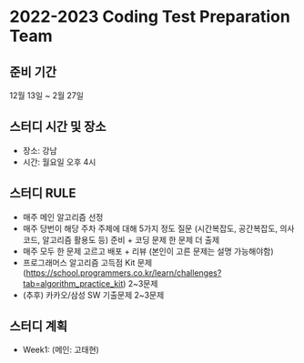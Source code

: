 # 2022-2023 Coding Test Preparation Team

## 준비 기간
12월 13일 ~ 2월 27일

## 스터디 시간 및 장소
- 장소: 강남
- 시간: 월요일 오후 4시

## 스터디 RULE
- 매주 메인 알고리즘 선정
- 매주 당번이 해당 주차 주제에 대해 5가지 정도 질문 (시간복잡도, 공간복잡도, 의사코드, 알고리즘 활용도 등) 준비 + 코딩 문제 한 문제 더 출제
- 매주 모두 한 문제 고르고 배포 + 리뷰 (본인이 고른 문제는 설명 가능해야함)
- 프로그래머스 알고리즘 고득점 Kit 문제 (https://school.programmers.co.kr/learn/challenges?tab=algorithm_practice_kit) 2~3문제
- (추후) 카카오/삼성 SW 기출문제 2~3문제

## 스터디 계획
- Week1: (메인: 고태현)
